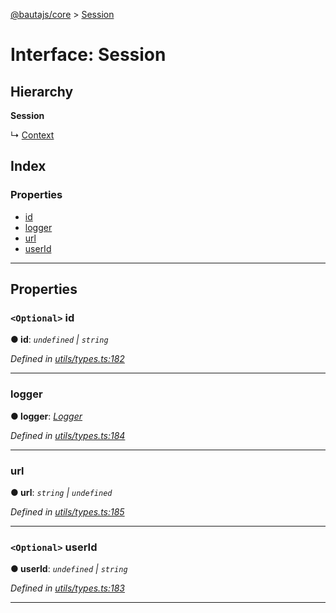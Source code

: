 [@bautajs/core](../README.md) > [Session](../interfaces/session.md)

# Interface: Session

## Hierarchy

**Session**

↳  [Context](context.md)

## Index

### Properties

* [id](session.md#id)
* [logger](session.md#logger)
* [url](session.md#url)
* [userId](session.md#userid)

---

## Properties

<a id="id"></a>

### `<Optional>` id

**● id**: *`undefined` \| `string`*

*Defined in [utils/types.ts:182](https://github.axa.com/Digital/bauta-nodejs/blob/167ddcc/packages/bautajs/src/utils/types.ts#L182)*

___
<a id="logger"></a>

###  logger

**● logger**: *[Logger](logger.md)*

*Defined in [utils/types.ts:184](https://github.axa.com/Digital/bauta-nodejs/blob/167ddcc/packages/bautajs/src/utils/types.ts#L184)*

___
<a id="url"></a>

###  url

**● url**: *`string` \| `undefined`*

*Defined in [utils/types.ts:185](https://github.axa.com/Digital/bauta-nodejs/blob/167ddcc/packages/bautajs/src/utils/types.ts#L185)*

___
<a id="userid"></a>

### `<Optional>` userId

**● userId**: *`undefined` \| `string`*

*Defined in [utils/types.ts:183](https://github.axa.com/Digital/bauta-nodejs/blob/167ddcc/packages/bautajs/src/utils/types.ts#L183)*

___

